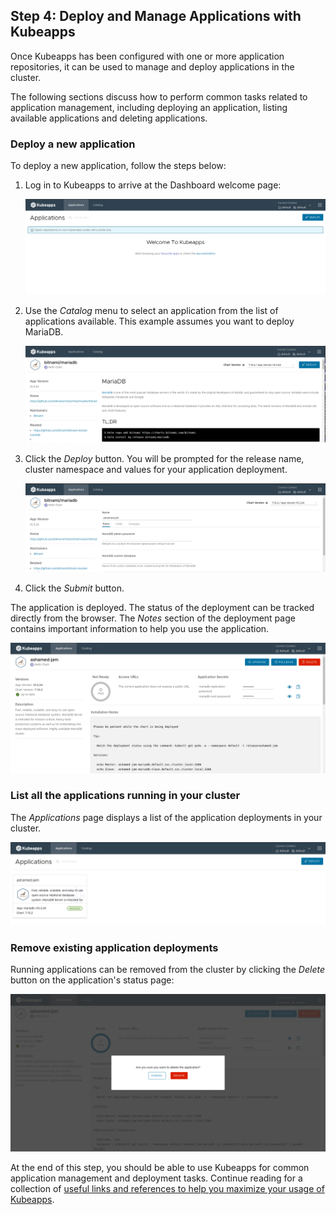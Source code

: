 ## Step 4: Deploy and Manage Applications with Kubeapps

Once Kubeapps has been configured with one or more application repositories, it can be used to manage and deploy applications in the cluster.

The following sections discuss how to perform common tasks related to application management, including deploying an application, listing available applications and deleting applications.

### Deploy a new application

To deploy a new application, follow the steps below:

1. Log in to Kubeapps to arrive at the Dashboard welcome page:

    ![Dashboard main page](./img/step-4-1.png)

2. Use the _Catalog_ menu to select an application from the list of applications available. This example assumes you want to deploy MariaDB.

    ![MariaDB chart](./img/step-4-2.png)

3. Click the _Deploy_ button. You will be prompted for the release name, cluster namespace and values for your application deployment.

    ![MariaDB installation](./img/step-4-3.png)

4. Click the _Submit_ button.

The application is deployed. The status of the deployment can be tracked directly from the browser. The _Notes_ section of the deployment page contains important information to help you use the application.

![MariaDB deployment](./img/step-4-4.png)

### List all the applications running in your cluster

The _Applications_ page displays a list of the application deployments in your cluster.

![Deployment list](./img/step-4-5.png)

### Remove existing application deployments

Running applications can be removed from the cluster by clicking the _Delete_ button on the application's status page:

![Deployment removal](./img/step-4-6.png)

At the end of this step, you should be able to use Kubeapps for common application management and deployment tasks. Continue reading for a collection of [useful links and references to help you maximize your usage of Kubeapps](./conclusion.md).
